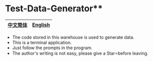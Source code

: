 # Test-Data-Generator**
|[中文简体](https://github.com/kimi0705/Data/tree/zh-cn)|[**English**](https://github.com/kimi0705/Data/tree/en)|
|:-:|:-:|
- The code stored in this warehouse is used to generate data.
- This is a terminal application.
- Just follow the prompts in the program.
- The author's writing is not easy, please give a Star⭐before leaving.
